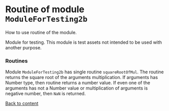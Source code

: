 # Routine of module `ModuleForTesting2b`

How to use routine of the module.

Module for testing. This module is test assets not intended to be used with another purpose.

### Routines

Module `ModuleForTesting2b` has single routine `squareRootOfMul`. The routine returns the square root of the arguments multiplication. If arguments has Number type, then routine returns a number value. If even one of the arguments has not a Number value or multiplication of arguments is negative number, then `NaN` is returned.

[Back to content](./README.md#Tutorials)
